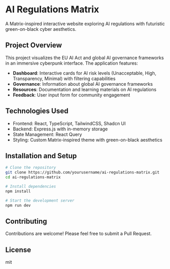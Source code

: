 # AI Regulations Matrix

A Matrix-inspired interactive website exploring AI regulations with futuristic green-on-black cyber aesthetics.

## Project Overview

This project visualizes the EU AI Act and global AI governance frameworks in an immersive cyberpunk interface. The application features:

- **Dashboard**: Interactive cards for AI risk levels (Unacceptable, High, Transparency, Minimal) with filtering capabilities
- **Governance**: Information about global AI governance frameworks
- **Resources**: Documentation and learning materials on AI regulations
- **Feedback**: User input form for community engagement

## Technologies Used

- Frontend: React, TypeScript, TailwindCSS, Shadcn UI
- Backend: Express.js with in-memory storage
- State Management: React Query
- Styling: Custom Matrix-inspired theme with green-on-black aesthetics

## Installation and Setup

```bash
# Clone the repository
git clone https://github.com/yourusername/ai-regulations-matrix.git
cd ai-regulations-matrix

# Install dependencies
npm install

# Start the development server
npm run dev
```

## Contributing

Contributions are welcome! Please feel free to submit a Pull Request.

## License
mit
